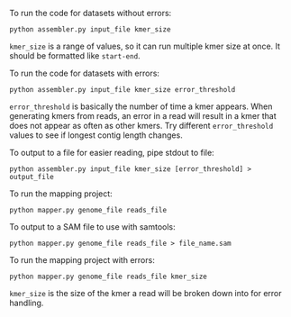 To run the code for datasets without errors:

    python assembler.py input_file kmer_size

`kmer_size` is a range of values, so it can run multiple kmer size at once.
It should be formatted like `start-end`.

To run the code for datasets with errors:

    python assembler.py input_file kmer_size error_threshold

`error_threshold` is basically the number of time a kmer appears.
When generating kmers from reads, an error in a read will result in a kmer that does not appear as often as other kmers.
Try different `error_threshold` values to see if longest contig length changes.

To output to a file for easier reading, pipe stdout to file:

    python assembler.py input_file kmer_size [error_threshold] > output_file

To run the mapping project:

    python mapper.py genome_file reads_file

To output to a SAM file to use with samtools:

    python mapper.py genome_file reads_file > file_name.sam

To run the mapping project with errors:

    python mapper.py genome_file reads_file kmer_size

`kmer_size` is the size of the kmer a read will be broken down into for error handling. 